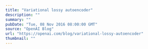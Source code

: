 ```yaml
---
title: "Variational lossy autoencoder"
description: ""
summary: ""
pubDate: "Tue, 08 Nov 2016 08:00:00 GMT"
source: "OpenAI Blog"
url: "https://openai.com/blog/variational-lossy-autoencoder"
thumbnail: ""
---
```


